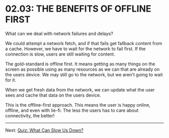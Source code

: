 # 02.03: THE BENEFITS OF OFFLINE FIRST
What can we deal with network failures and delays?

We could attempt a network fetch, and if that fails get fallback content from a cache. However, we have to wait for the network to fail first. If the connection is slow, users are still waiting for content.

The gold-standard is offline first. It means getting as many things on the screen as possible using as many resources as we can that are already on the users device. We may still go to the network, but we aren't going to wait for it.

When we get fresh data from the network, we can update what the user sees and cache that data on the users device.

This is the offline-first approach. This means the user is happy online, offline, and even with lie-fi. The less the users has to care about connectivity, the better!

- - -

Next: [Quiz: What Can Slow Us Down?](./04-quiz-what-shows-us-down.md)